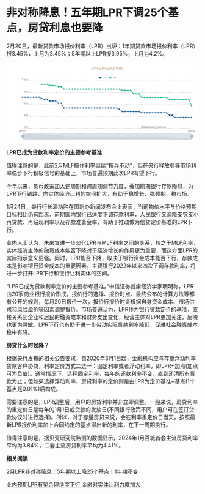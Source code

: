 # 非对称降息！五年期LPR下调25个基点，房贷利息也要降

2月20日，最新贷款市场报价利率（LPR）出炉：1年期贷款市场报价利率（LPR）报3.45%，上月为3.45%；5年期以上LPR报3.95%，上月为4.2%。

![46231f58c4b09f4bc04e342f08717bfb.jpg](https://raw.githubusercontent.com/qqhsx/qqnews_image/main/2024/02/20/非对称降息！五年期LPR下调25个基点，房贷利息也要降/46231f58c4b09f4bc04e342f08717bfb.jpg)

**LPR已成为贷款利率定价的主要参考基准**

值得注意的是，此前2月MLF操作利率继续“按兵不动”，但在央行释放引导市场利率稳步下行积极信号的基础上，市场普遍预期此次LPR有望下行。

今年以来，货币政策加大逆周期和跨周期调节力度，叠加前期银行存款降息，为LPR下行铺路，向实体经济让利的空间扩大，有助于稳增长、稳预期、稳市场。

1月24日，央行行长潘功胜在国新办新闻发布会上表示，当前物价水平与价格预期目标相比仍有距离，前期国内银行已适度下调存款利率，人民银行又调降支农支小再贷款、再贴现利率以及存款准备金率，有助于推动做为信贷定价基准的LPR下行。

业内人士认为，未来宜进一步淡化LPR与MLF利率之间的关系，较之于MLF利率，实体经济主体的融资成本能否下降对于经济增长的作用更为重要，而这方面LPR的实际指示意义更强。同时，LPR能否下降，取决于银行资金成本能否下行，存款成本是影响银行资金成本的重要因素。主要银行2022年以来四次下调存款利率，将进一步打开LPR下行和银行让利实体的空间。

“LPR已成为贷款利率定价的主要参考基准。”中信证券首席经济学家明明称，LPR由20家商业银行报价形成，报价行的选择、报价时点、最终公布的计算方法等都有公开的规则，每月20日报价一次，报价行报价时会根据自身资金成本、市场供求和风险溢价等因素调整报价。市场普遍认为，LPR作为银行贷款定价的基准，直接关系到企业和居民的融资成本和财务支出变化，经营主体对LPR更加关注，反映也更为灵敏。LPR下行也有助于进一步带动实际贷款利率降低，促进社会融资成本稳中有降。

**房贷什么时候降？**

根据央行发布的相关公告要求，自2020年3月1日起，金融机构应与存量浮动利率贷款客户协商，利率定价方式二选一：固定利率或者浮动利率，即LPR+加点(加点可为负值)。通常情况下，选择固定利率，每年的还款利率不变，直到还清所有贷款为止；但如果选择浮动利率，房贷利率的定价则是由LPR为定价基准+基点(1个基点是0.01%)后构成。

需要注意的是，LPR调整后，用户的房贷利率并非立即调整。一般来说，房贷利率的重定价日是每年的1月1日或贷款的发放日(不同银行政策不同，用户可在签订贷款协议时进行选择)。所以，对于存量房贷来说，会在利率重定价日当天，按照最新LPR报价利率加上合同约定的基点得出新的利率，在下一周期执行。

值得注意的是，据贝壳研究院监测的数据显示，2024年1月百城首套主流房贷利率平均为3.84%，二套主流房贷利率平均为4.41%。

**相关阅读**

[2月LPR非对称降息：5年期以上降25个基点！1年期不变 ](https://news.qq.com/rain/a/20240220A01G6L00)

[业内预期LPR有望合理适度下行 金融对实体让利力度加大 ](https://news.qq.com/rain/a/20240219A04WJH00)

